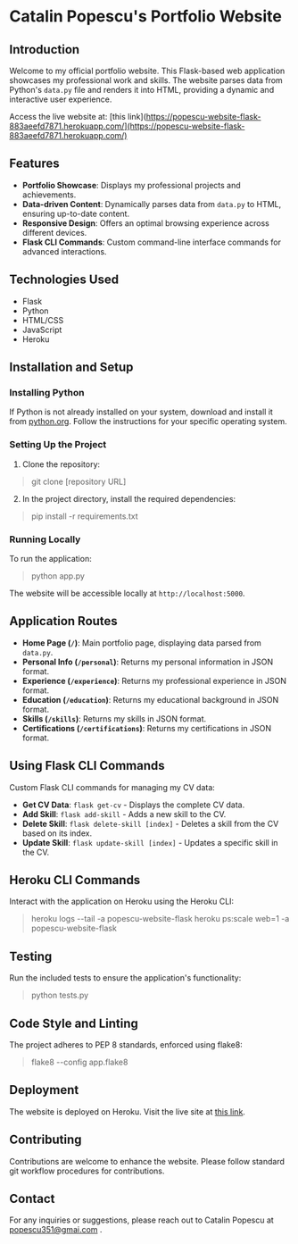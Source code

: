 # Catalin Popescu's Portfolio Website

## Introduction
Welcome to my official portfolio website. This Flask-based web application showcases my professional work and skills. The website parses data from Python's `data.py` file and renders it into HTML, providing a dynamic and interactive user experience.

Access the live website at: [this link](https://popescu-website-flask-883aeefd7871.herokuapp.com/](https://popescu-website-flask-883aeefd7871.herokuapp.com/)

## Features
- **Portfolio Showcase**: Displays my professional projects and achievements.
- **Data-driven Content**: Dynamically parses data from `data.py` to HTML, ensuring up-to-date content.
- **Responsive Design**: Offers an optimal browsing experience across different devices.
- **Flask CLI Commands**: Custom command-line interface commands for advanced interactions.

## Technologies Used
- Flask
- Python
- HTML/CSS
- JavaScript
- Heroku

## Installation and Setup
### Installing Python
If Python is not already installed on your system, download and install it from [python.org](https://www.python.org/downloads/). Follow the instructions for your specific operating system.

### Setting Up the Project
1. Clone the repository:
> git clone [repository URL]

2. In the project directory, install the required dependencies:
> pip install -r requirements.txt

### Running Locally
To run the application:
> python app.py

The website will be accessible locally at `http://localhost:5000`.

## Application Routes
- **Home Page (`/`)**: Main portfolio page, displaying data parsed from `data.py`.
- **Personal Info (`/personal`)**: Returns my personal information in JSON format.
- **Experience (`/experience`)**: Returns my professional experience in JSON format.
- **Education (`/education`)**: Returns my educational background in JSON format.
- **Skills (`/skills`)**: Returns my skills in JSON format.
- **Certifications (`/certifications`)**: Returns my certifications in JSON format.

## Using Flask CLI Commands
Custom Flask CLI commands for managing my CV data:
- **Get CV Data**: `flask get-cv` - Displays the complete CV data.
- **Add Skill**: `flask add-skill` - Adds a new skill to the CV.
- **Delete Skill**: `flask delete-skill [index]` - Deletes a skill from the CV based on its index.
- **Update Skill**: `flask update-skill [index]` - Updates a specific skill in the CV.

## Heroku CLI Commands
Interact with the application on Heroku using the Heroku CLI:
> heroku logs --tail -a popescu-website-flask
> heroku ps:scale web=1 -a popescu-website-flask

## Testing
Run the included tests to ensure the application's functionality:
> python tests.py

## Code Style and Linting
The project adheres to PEP 8 standards, enforced using flake8:
> flake8 --config app.flake8

## Deployment
The website is deployed on Heroku. Visit the live site at [this link](https://popescu-website-flask-883aeefd7871.herokuapp.com/).

## Contributing
Contributions are welcome to enhance the website. Please follow standard git workflow procedures for contributions.

## Contact
For any inquiries or suggestions, please reach out to Catalin Popescu at popescu351@gmai.com .